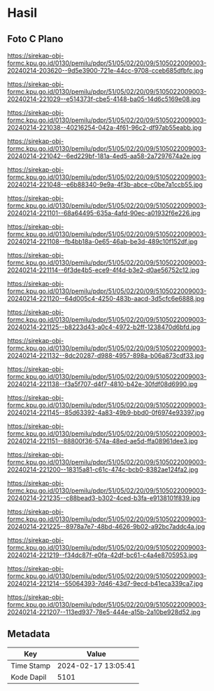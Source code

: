 # Hasil

## Foto C Plano

https://sirekap-obj-formc.kpu.go.id/0130/pemilu/pdpr/51/05/02/20/09/5105022009003-20240214-203620--9d5e3900-721e-44cc-9708-cceb685dfbfc.jpg

https://sirekap-obj-formc.kpu.go.id/0130/pemilu/pdpr/51/05/02/20/09/5105022009003-20240214-221029--e514373f-cbe5-4148-ba05-14d6c5169e08.jpg

https://sirekap-obj-formc.kpu.go.id/0130/pemilu/pdpr/51/05/02/20/09/5105022009003-20240214-221038--40216254-042a-4f61-96c2-df97ab55eabb.jpg

https://sirekap-obj-formc.kpu.go.id/0130/pemilu/pdpr/51/05/02/20/09/5105022009003-20240214-221042--6ed229bf-181a-4ed5-aa58-2a7297674a2e.jpg

https://sirekap-obj-formc.kpu.go.id/0130/pemilu/pdpr/51/05/02/20/09/5105022009003-20240214-221048--e6b88340-9e9a-4f3b-abce-c0be7a1ccb55.jpg

https://sirekap-obj-formc.kpu.go.id/0130/pemilu/pdpr/51/05/02/20/09/5105022009003-20240214-221101--68a64495-635a-4afd-90ec-a01932f6e226.jpg

https://sirekap-obj-formc.kpu.go.id/0130/pemilu/pdpr/51/05/02/20/09/5105022009003-20240214-221108--fb4bb18a-0e65-46ab-be3d-489c10f152df.jpg

https://sirekap-obj-formc.kpu.go.id/0130/pemilu/pdpr/51/05/02/20/09/5105022009003-20240214-221114--6f3de4b5-ece9-4f4d-b3e2-d0ae56752c12.jpg

https://sirekap-obj-formc.kpu.go.id/0130/pemilu/pdpr/51/05/02/20/09/5105022009003-20240214-221120--64d005c4-4250-483b-aacd-3d5cfc6e6888.jpg

https://sirekap-obj-formc.kpu.go.id/0130/pemilu/pdpr/51/05/02/20/09/5105022009003-20240214-221125--b8223d43-a0c4-4972-b2ff-1238470d6bfd.jpg

https://sirekap-obj-formc.kpu.go.id/0130/pemilu/pdpr/51/05/02/20/09/5105022009003-20240214-221132--8dc20287-d988-4957-898a-b06a873cdf33.jpg

https://sirekap-obj-formc.kpu.go.id/0130/pemilu/pdpr/51/05/02/20/09/5105022009003-20240214-221138--f3a5f707-d4f7-4810-b42e-30fdf08d6990.jpg

https://sirekap-obj-formc.kpu.go.id/0130/pemilu/pdpr/51/05/02/20/09/5105022009003-20240214-221145--85d63392-4a83-49b9-bbd0-0f6974e93397.jpg

https://sirekap-obj-formc.kpu.go.id/0130/pemilu/pdpr/51/05/02/20/09/5105022009003-20240214-221151--88800f36-574a-48ed-ae5d-ffa08961dee3.jpg

https://sirekap-obj-formc.kpu.go.id/0130/pemilu/pdpr/51/05/02/20/09/5105022009003-20240214-221200--18315a81-c61c-474c-bcb0-8382ae124fa2.jpg

https://sirekap-obj-formc.kpu.go.id/0130/pemilu/pdpr/51/05/02/20/09/5105022009003-20240214-221235--c88bead3-b302-4ced-b3fa-e9138101f839.jpg

https://sirekap-obj-formc.kpu.go.id/0130/pemilu/pdpr/51/05/02/20/09/5105022009003-20240214-221225--8978a7e7-48bd-4626-9b02-a92bc7addc4a.jpg

https://sirekap-obj-formc.kpu.go.id/0130/pemilu/pdpr/51/05/02/20/09/5105022009003-20240214-221219--f34dc87f-e0fa-42df-bc61-c4a4e8705953.jpg

https://sirekap-obj-formc.kpu.go.id/0130/pemilu/pdpr/51/05/02/20/09/5105022009003-20240214-221214--55064393-7d46-43d7-9ecd-b41eca339ca7.jpg

https://sirekap-obj-formc.kpu.go.id/0130/pemilu/pdpr/51/05/02/20/09/5105022009003-20240214-221207--113ed937-78e5-444e-a15b-2a10be928d52.jpg


## Metadata

| Key        | Value               |
| ---------- | ------------------- |
| Time Stamp | 2024-02-17 13:05:41 |
| Kode Dapil | 5101                |



